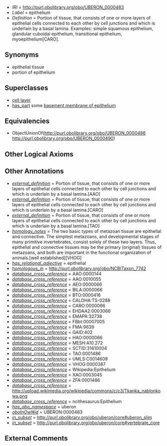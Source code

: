  * *IRI* = http://purl.obolibrary.org/obo/UBERON_0000483
 * *Label* = epithelium
 * *Definition* = Portion of tissue, that consists of one or more layers of epithelial cells connected to each other by cell junctions and which is underlain by a basal lamina. Examples: simple squamous epithelium, glandular cuboidal epithelium, transitional epithelium, myoepithelium[CARO].

## Synonyms

 * epithelial tissue
 * portion of epithelium

## Superclasses

 * [cell layer](../../UBERON/19/UBERON_0000119.md)
 * [has_part](../../BFO/51/BFO_0000051.md) some [basement membrane of epithelium](../../UBERON/69/UBERON_0005769.md)

## Equivalencies

 * ObjectUnionOf(<http://purl.obolibrary.org/obo/UBERON_0000486> <http://purl.obolibrary.org/obo/UBERON_0000490>)

## Other Logical Axioms


## Other Annotations

 * *[external_definition](../../UBPROP/01/UBPROP_0000001.md)* = Portion of tissue, that consists of one or more layers of epithelial cells connected to each other by cell junctions and which is underlain by a basal lamina.[AAO]
 * *[external_definition](../../UBPROP/01/UBPROP_0000001.md)* = Portion of tissue, that consists of one or more layers of epithelial cells connected to each other by cell junctions and which is underlain by a basal lamina.[CARO]
 * *[external_definition](../../UBPROP/01/UBPROP_0000001.md)* = Portion of tissue, that consists of one or more layers of epithelial cells connected to each other by cell junctions and which is underlain by a basal lamina.[TAO]
 * *[homology_notes](../../UBPROP/03/UBPROP_0000003.md)* = The two basic types of metazoan tissue are epithelial and connective. The simplest metazoans, and developmental stages of many primitive invertebrates, consist solely of these two layers. Thus, epithelial and connective tissues may be the primary (original) tissues of metazoans, and both are important in the functional organization of animals.[well established][VHOG]
 * *[has_relational_adjective](../../UBPROP/07/UBPROP_0000007.md)* = epithelial
 * *[homologous_in](../../core#homologous/in/core#homologous_in.md)* = http://purl.obolibrary.org/obo/NCBITaxon_7742
 * *[database_cross_reference](../../ef/oboInOwl#hasDbXref.md)* = AAO:0000144
 * *[database_cross_reference](../../ef/oboInOwl#hasDbXref.md)* = AAO:0010055
 * *[database_cross_reference](../../ef/oboInOwl#hasDbXref.md)* = AEO:0000066
 * *[database_cross_reference](../../ef/oboInOwl#hasDbXref.md)* = BILA:0000066
 * *[database_cross_reference](../../ef/oboInOwl#hasDbXref.md)* = BTO:0000416
 * *[database_cross_reference](../../ef/oboInOwl#hasDbXref.md)* = CALOHA:TS-0288
 * *[database_cross_reference](../../ef/oboInOwl#hasDbXref.md)* = CARO:0000066
 * *[database_cross_reference](../../ef/oboInOwl#hasDbXref.md)* = EHDAA2:0003066
 * *[database_cross_reference](../../ef/oboInOwl#hasDbXref.md)* = EMAPA:32738
 * *[database_cross_reference](../../ef/oboInOwl#hasDbXref.md)* = FBbt:00007005
 * *[database_cross_reference](../../ef/oboInOwl#hasDbXref.md)* = FMA:9639
 * *[database_cross_reference](../../ef/oboInOwl#hasDbXref.md)* = GAID:402
 * *[database_cross_reference](../../ef/oboInOwl#hasDbXref.md)* = HAO:0000066
 * *[database_cross_reference](../../ef/oboInOwl#hasDbXref.md)* = MESH:A10.272
 * *[database_cross_reference](../../ef/oboInOwl#hasDbXref.md)* = SCTID:31610004
 * *[database_cross_reference](../../ef/oboInOwl#hasDbXref.md)* = TAO:0001486
 * *[database_cross_reference](../../ef/oboInOwl#hasDbXref.md)* = UMLS:C0014609
 * *[database_cross_reference](../../ef/oboInOwl#hasDbXref.md)* = VHOG:0000387
 * *[database_cross_reference](../../ef/oboInOwl#hasDbXref.md)* = Wikipedia:Epithelium
 * *[database_cross_reference](../../ef/oboInOwl#hasDbXref.md)* = XAO:0003045
 * *[database_cross_reference](../../ef/oboInOwl#hasDbXref.md)* = ZFA:0001486
 * *[database_cross_reference](../../ef/oboInOwl#hasDbXref.md)* = http://upload.wikimedia.org/wikipedia/commons/c/c3/Tkanka_nablonkowa.png
 * *[database_cross_reference](../../ef/oboInOwl#hasDbXref.md)* = ncithesaurus:Epithelium
 * *[has_obo_namespace](../../ce/oboInOwl#hasOBONamespace.md)* = uberon
 * *[oboInOwl#id](../../id/oboInOwl#id.md)* = UBERON:0000483
 * *[in_subset](../../et/oboInOwl#inSubset.md)* = http://purl.obolibrary.org/obo/uberon/core#uberon_slim
 * *[in_subset](../../et/oboInOwl#inSubset.md)* = http://purl.obolibrary.org/obo/uberon/core#vertebrate_core

## External Comments

